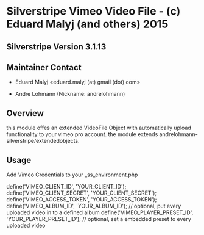 # Silverstripe Vimeo Video File - (c) Eduard Malyj (and others) 2015

## Silverstripe Version 3.1.13

## Maintainer Contact 
 * Eduard Malyj
   <eduard.malyj (at) gmail (dot) com>

 * Andre Lohmann (Nickname: andrelohmann)
  <lohmann dot andre at googlemail dot com>
 

## Overview
this module offes an extended VideoFile Object with automatically upload functionality to your vimeo pro account.
the module extends andrelohmann-silverstripe/extendedobjects.

## Usage

Add Vimeo Credentials to your _ss_environment.php

define('VIMEO_CLIENT_ID', 'YOUR_CLIENT_ID');
define('VIMEO_CLIENT_SECRET', 'YOUR_CLIENT_SECRET');
define('VIMEO_ACCESS_TOKEN', 'YOUR_ACCESS_TOKEN');
define('VIMEO_ALBUM_ID', 'YOUR_ALBUM_ID'); // optional, put every uploaded video in to a defined album
define('VIMEO_PLAYER_PRESET_ID', 'YOUR_PLAYER_PRESET_ID'); // optional, set a embedded preset to every uploaded video